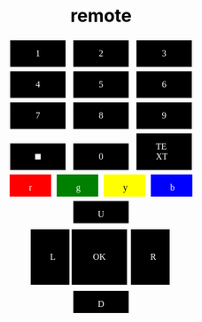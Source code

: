 # remote

<html>
<head>
  <meta http-equiv="CONTENT-TYPE" content="text/html; charset=UTF-8">
  <title>MYTV remote control</title>    <meta charset="UTF-8">
    <link rel="stylesheet" href="style.css">
    <link href='https://unpkg.com/boxicons@2.0.7/css/boxicons.min.css' rel='stylesheet'>
     <meta name="viewport" content="width=device-width, initial-scale=1.0">
  <style>
  body {
    background-image: url('https://raw.githubusercontent.com/budaksixteen16/test/master/neon.jpg');
    color: black;
    font-size: 16px;
    text-align: center;
  }
  .button {
    width: 30px;
    border: none;
    text-align: center;
    background-color: black;
    color: white;
    padding: 15px 35px;
    margin: 4px 7px;
    text-decoration: none;
    font-size: 16px;
    font-family: Amiri;
  }
  .button1 {
    width: 100px;
    background-color: black;
    color: white;
  }
  .button2 {
    width: 100px;
    background-color: black;
    color: white;
  }
  .button3 {
    width: 100px;
    background-color: black;
    color: white;
  }
  .button4 {
    width: 100px;
    background-color: black;
    color: white;
  }
  .button5 {
    width: 100px;
    background-color: black;
    color: white;
  }
  .button6 {
    width: 100px;
    background-color: black;
    color: white;
  }
  .button7 {
    width: 100px;
    background-color: black;
    color: white;
  }
  .button8 {
    width: 100px;
    background-color: black;
    color: white;
  }
  .button9 {
    width: 100px;
    background-color: black;
    color: white;
  }
  .button10 {
    width: 100px;
    background-color: black;
    color: white;
  }
  .button11 {
    width: 100px;
    background-color: black;
    color: white;
    font-size: 16px;
    text-align: left;
  }
  .buttonRed {
    width: 75px;
    height: 40px;
    background-color: red;
    font-size: 16px;
    margin: 4px 5px;
  }
  .buttonGreen {
    width: 75px;
    height: 40px;
    background-color: green;
    font-size: 16px;
    margin: 4px 5px;
  }
  .buttonYellow {
    width: 75px;
    height: 40px;
    background-color: yellow;
    color: black;
    margin: 4px 5px;
  }
  .buttonBlue {
    width: 75px;
    height: 40px;
    background-color: blue;
    font-size: 16px;
    margin: 4px 5px;
  }
  .buttonLeft {
    width: 40px;
    height: 100px;
    background-color: black;
    color: white;
    font-size: 16px;
    margin: 4px 2px;
  }
  .buttonUp {
    width: 100px;
    height: 40px;
    background-color: black;
    color: white;
    font-size: 16px;
    margin: 4px 5px;
  }
  .buttonRight {
    width: 40px;
    height: 100px;
    background-color: black;
    color: white;
    font-size: 16px;
    margin: 4px 5px;
  }
  .buttonOK {
    width: 100px;
    height: 100px;
    background-color: black;
    color: white;
    font-size: 16px;
    margin: 7px 2px;
  }
  .buttonDown {
    width: 100px;
    height: 40px;
    background-color: black;
    color: white;
    font-size: 16px;
    margin: 4px 5px;
  }</style>
</head>
<body>
  <a href="/storage/emulated/0/html/TV/remote/1.html"><button class="button button1">1</button></a><a href="/storage/emulated/0/html/TV/remote/2.html"><button class="button button2">2</button></a><a href="/storage/emulated/0/html/TV/remote/3.html"><button class="button button3">3</button></a><div></div><a href="/storage/emulated/0/html/TV/remote/4.html"><button class="button button4">4</button></a><a href="/storage/emulated/0/html/TV/remote/5.html"><button class="button button5">5</button></a><a href="/storage/emulated/0/html/TV/remote/6.html"><button class="button button6">6</button></a><div></div><a href="/storage/emulated/0/html/TV/remote/7.html"><button class="button button7">7</button></a><a href="/storage/emulated/0/html/TV/remote/8.html"><button class="button button8">8</button></a><a href="/storage/emulated/0/html/TV/remote/9.html"><button class="button button9">9</button></a><div></div><a href="/storage/emulated/0/html/TV/remote/9.html"><button class="button button9"><img border="0" style="text-align: left;" data-original-height="0" data-original-width="300" height="10"src="https://raw.githubusercontent.com/budaksixteen16/icons/35901396fa4168f892c06acbd2bc8ec80ceed6fe/paparan-pintar.svg" width="10"></button></a><a href="/storage/emulated/0/html/TV/remote/0.html"><button class="button button10">0</button></a><a href="/storage/emulated/0/html/TV/remote/9.html"><button class="button button11">TEXT</button></a><div><a href="/storage/emulated/0/html/TV/remote/merah.html"><button class="button buttonRed">r</button></a><a href="#"><button class="button buttonGreen">g</button></a><a href="#"><button class="button buttonYellow">y</button></a><a href="#"><button class="button buttonBlue">b</button></a></div>
  <div><a href="#"><button class="button buttonUp">U</button></a></div><div><a href="#"><button class="button buttonLeft">L</button></a><a href="#"><button class="button buttonOK">OK</button></a><a href="#"><button class="button buttonRight">R</button></a></div><div><a href="#"><button class="button buttonDown">D</button></a></div>

</body>
<style>
@import url('https://fonts.googleapis.com/css2?family=Amiri&display=swap');
</style>
</html>


